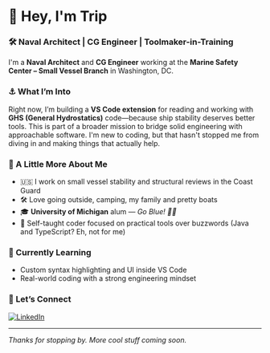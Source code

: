 # 👋 Hey, I'm Trip
### 🛠 Naval Architect | CG Engineer | Toolmaker-in-Training

I'm a **Naval Architect** and **CG Engineer** working at the **Marine Safety Center – Small Vessel Branch** in Washington, DC.

### ⚓ What I’m Into
Right now, I’m building a **VS Code extension** for reading and working with **GHS (General Hydrostatics)** code—because ship stability deserves better tools. This is part of a broader mission to bridge solid engineering with approachable software. I'm new to coding, but that hasn't stopped me from diving in and making things that actually help.

### 💬 A Little More About Me
- 🇺🇸 I work on small vessel stability and structural reviews in the Coast Guard
- 🛠 Love going outside, camping, my family and pretty boats 
- 🎓 **University of Michigan** alum — *Go Blue! 💙💛*
- 🧠 Self-taught coder focused on practical tools over buzzwords (Java and TypeScript? Eh, not for me)

### 🧰 Currently Learning
- Custom syntax highlighting and UI inside VS Code
- Real-world coding with a strong engineering mindset

### 🔗 Let’s Connect
[![LinkedIn](https://img.shields.io/badge/LinkedIn-blue?logo=linkedin&style=flat&logoColor=white)](https://www.linkedin.com/in/robert-jackson-35ba4624a)

---

_Thanks for stopping by. More cool stuff coming soon._
